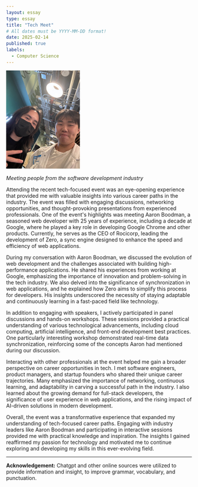```yaml
---
layout: essay
type: essay
title: "Tech Meet"
# All dates must be YYYY-MM-DD format!
date: 2025-02-14
published: true
labels:
  - Computer Science
---
```


<img width="200px" class="rounded float-start pe-4" src="../img/IMG_0671.jpg">

*Meeting people from the software development industry*

Attending the recent tech-focused event was an eye-opening experience that provided me with valuable insights into various career paths in the industry. The event was filled with engaging discussions, networking opportunities, and thought-provoking presentations from experienced professionals. One of the event's highlights was meeting Aaron Boodman, a seasoned web developer with 25 years of experience, including a decade at Google, where he played a key role in developing Google Chrome and other products. Currently, he serves as the CEO of Rocicorp, leading the development of Zero, a sync engine designed to enhance the speed and efficiency of web applications.

During my conversation with Aaron Boodman, we discussed the evolution of web development and the challenges associated with building high-performance applications. He shared his experiences from working at Google, emphasizing the importance of innovation and problem-solving in the tech industry. We also delved into the significance of synchronization in web applications, and he explained how Zero aims to simplify this process for developers. His insights underscored the necessity of staying adaptable and continuously learning in a fast-paced field like technology.

In addition to engaging with speakers, I actively participated in panel discussions and hands-on workshops. These sessions provided a practical understanding of various technological advancements, including cloud computing, artificial intelligence, and front-end development best practices. One particularly interesting workshop demonstrated real-time data synchronization, reinforcing some of the concepts Aaron had mentioned during our discussion.

Interacting with other professionals at the event helped me gain a broader perspective on career opportunities in tech. I met software engineers, product managers, and startup founders who shared their unique career trajectories. Many emphasized the importance of networking, continuous learning, and adaptability in carving a successful path in the industry. I also learned about the growing demand for full-stack developers, the significance of user experience in web applications, and the rising impact of AI-driven solutions in modern development.

Overall, the event was a transformative experience that expanded my understanding of tech-focused career paths. Engaging with industry leaders like Aaron Boodman and participating in interactive sessions provided me with practical knowledge and inspiration. The insights I gained reaffirmed my passion for technology and motivated me to continue exploring and developing my skills in this ever-evolving field.


---

**Acknowledgement:** Chatgpt and other online sources were utilized to provide information and insight, to improve grammar, vocabulary, and punctuation. 
